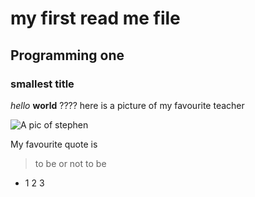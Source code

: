 # my first read me file
## Programming one 
### smallest title 

*hello* **world** ????
here is a picture of my favourite teacher 

![A pic of stephen](https://studysmart.studygroup.com/pluginfile.php/764245/mod_label/intro/image.png)

My favourite quote is
> to be or not to be

- 1 2 3
  
